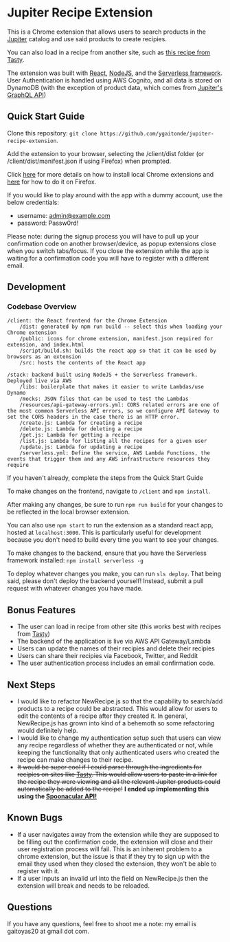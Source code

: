 # Jupiter Recipe Extension

This is a Chrome extension that allows users to search products in the [Jupiter](jupiter.co) catalog and use said products to create recipies.

You can also load in a recipe from another site, such as [this recipe from Tasty](https://tasty.co/recipe/garlic-parmesan-chicken-poppers).

The extension was built with [React](https://reactjs.org/), [NodeJS](https://nodejs.org/en/), and the [Serverless framework](https://www.serverless.com/). User Authentication is handled using AWS Cognito, and all data is stored on DynamoDB (with the exception of product data, which comes from [Jupiter's GraphQL API](graphql.jupiter.co))

## Quick Start Guide

Clone this repository: `git clone https://github.com/ygaitonde/jupiter-recipe-extension`.

Add the extension to your browser, selecting the /client/dist folder (or /client/dist/manifest.json if using Firefox) when prompted.

Click [here](https://webkul.com/blog/how-to-install-the-unpacked-extension-in-chrome/) for more details on how to install local Chrome extensions and [here](https://extensionworkshop.com/documentation/develop/temporary-installation-in-firefox/) for how to do it on Firefox.

If you would like to play around with the app with a dummy account, use the below credentials:

- username: admin@example.com
- password: Passw0rd!

Please note: during the signup process you will have to pull up your confirmation code on another browser/device, as popup extensions close when you switch tabs/focus. If you close the extension while the app is waiting for a confirmation code you will have to register with a different email.

## Development

### Codebase Overview

```text
/client: the React frontend for the Chrome Extension
	/dist: generated by npm run build -- select this when loading your Chrome extension
	/public: icons for chrome extension, manifest.json required for extension, and index.html
	/script/build.sh: builds the react app so that it can be used by browsers as an extension
	/src: hosts the contents of the React app
    
/stack: backend built using NodeJS + the Serverless framework. Deployed live via AWS
	/libs: boilerplate that makes it easier to write Lambdas/use Dynamo
	/mocks: JSON files that can be used to test the Lambdas
	/resources/api-gateway-errors.yml: CORS related errors are one of the most common Serverless API errors, so we configure API Gateway to set the CORS headers in the case there is an HTTP error.
	/create.js: Lambda for creating a recipe
	/delete.js: Lambda for deleting a recipe
	/get.js: Lambda for getting a recipe
	/list.js: Lambda for listing all the recipes for a given user
	/update.js: Lambda for updating a recipe
	/serverless.yml: Define the service, AWS Lambda Functions, the events that trigger them and any AWS infrastructure resources they require
```

If you haven't already, complete the steps from the Quick Start Guide

To make changes on the frontend, navigate to `/client` and `npm install`.

After making any changes, be sure to run `npm run build` for your changes to be reflected in the local browser extension.

You can also use `npm start` to run the extension as a standard react app, hosted at `localhost:3000`. This is particularly useful for development because you don't need to build every time you want to see your changes.

To make changes to the backend, ensure that you have the Serverless framework installed: `npm install serverless -g`

To deploy whatever changes you make, you can run `sls deploy`. That being said, please don't deploy the backend yourself! Instead, submit a pull request with whatever changes you have made.

## Bonus Features

- The user can load in recipe from other site (this works best with recipes from [Tasty](https://tasty.co))
- The backend of the application is live via AWS API Gateway/Lambda
- Users can update the names of their recipies and delete their recipies
- Users can share their recipies via Facebook, Twitter, and Reddit
- The user authentication process includes an email confirmation code.

## Next Steps

- I would like to refactor NewRecipe.js so that the capability to search/add products to a recipe could be abstracted. This would allow for users to edit the contents of a recipe after they created it. In general, NewRecipe.js has grown into kind of a behemoth so some refactoring would definitely help.
- I would like to change my authentication setup such that users can view any recipe regardless of whether they are authenticated or not, while keeping the functionality that only authenticated users who created the recipe can make changes to their recipe.
- ~~It would be super cool if I could  parse through the ingredients for recipies on sites like [Tasty](tasty.co). This would allow users to paste in a link for the recipe they were viewing and all the relevant Jupiter products could automatically be added to the recipe!~~ **I ended up implementing this using the [Spoonacular API!](https://spoonacular.com/food-api)**

## Known Bugs

- If a user navigates away from the extension while they are supposed to be filling out the confirmation code, the extension will close and their user registration process will fail. This is an inherent problem to a chrome extension, but the issue is that if they try to sign up with the email they used when they closed the extension, they won't be able to register with it.
- If a user inputs an invalid url into the field on NewRecipe.js then the extension will break and needs to be reloaded.

## Questions

If you have any questions, feel free to shoot me a note: my email is gaitoyas20 at gmail dot com.
